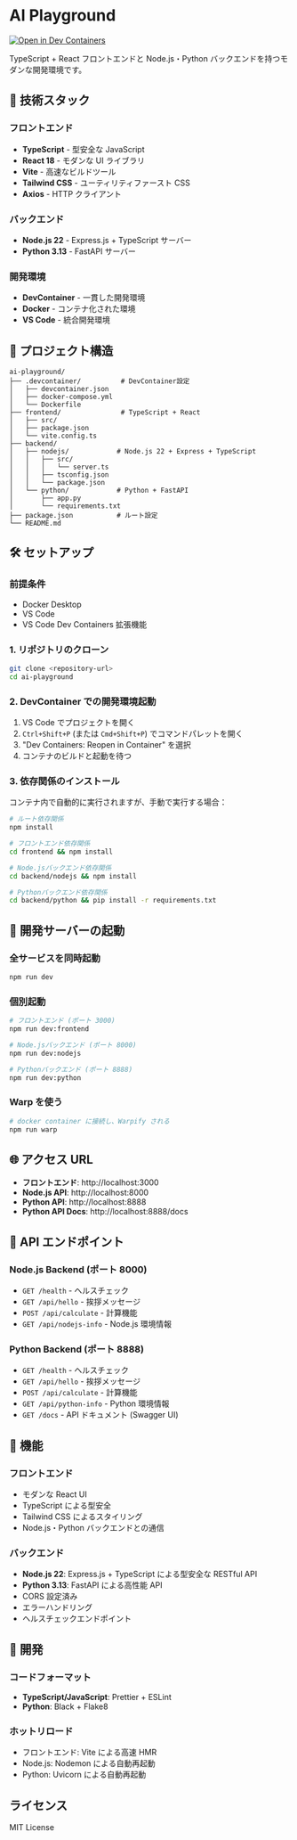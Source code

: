 # AI Playground

[![Open in Dev Containers](https://img.shields.io/badge/Open%20in-Dev%20Containers-blue?logo=visualstudiocode)](https://vscode.dev/redirect?url=vscode://ms-vscode-remote.remote-containers/cloneInVolume?url=https://github.com/your-username/ai-playground)

TypeScript + React フロントエンドと Node.js・Python バックエンドを持つモダンな開発環境です。

## 🚀 技術スタック

### フロントエンド

- **TypeScript** - 型安全な JavaScript
- **React 18** - モダンな UI ライブラリ
- **Vite** - 高速なビルドツール
- **Tailwind CSS** - ユーティリティファースト CSS
- **Axios** - HTTP クライアント

### バックエンド

- **Node.js 22** - Express.js + TypeScript サーバー
- **Python 3.13** - FastAPI サーバー

### 開発環境

- **DevContainer** - 一貫した開発環境
- **Docker** - コンテナ化された環境
- **VS Code** - 統合開発環境

## 📁 プロジェクト構造

```
ai-playground/
├── .devcontainer/          # DevContainer設定
│   ├── devcontainer.json
│   ├── docker-compose.yml
│   └── Dockerfile
├── frontend/               # TypeScript + React
│   ├── src/
│   ├── package.json
│   └── vite.config.ts
├── backend/
│   ├── nodejs/            # Node.js 22 + Express + TypeScript
│   │   ├── src/
│   │   │   └── server.ts
│   │   ├── tsconfig.json
│   │   └── package.json
│   └── python/            # Python + FastAPI
│       ├── app.py
│       └── requirements.txt
├── package.json           # ルート設定
└── README.md
```

## 🛠️ セットアップ

### 前提条件

- Docker Desktop
- VS Code
- VS Code Dev Containers 拡張機能

### 1. リポジトリのクローン

```bash
git clone <repository-url>
cd ai-playground
```

### 2. DevContainer での開発環境起動

1. VS Code でプロジェクトを開く
2. `Ctrl+Shift+P` (または `Cmd+Shift+P`) でコマンドパレットを開く
3. "Dev Containers: Reopen in Container" を選択
4. コンテナのビルドと起動を待つ

### 3. 依存関係のインストール

コンテナ内で自動的に実行されますが、手動で実行する場合：

```bash
# ルート依存関係
npm install

# フロントエンド依存関係
cd frontend && npm install

# Node.jsバックエンド依存関係
cd backend/nodejs && npm install

# Pythonバックエンド依存関係
cd backend/python && pip install -r requirements.txt
```

## 🚀 開発サーバーの起動

### 全サービスを同時起動

```bash
npm run dev
```

### 個別起動

```bash
# フロントエンド (ポート 3000)
npm run dev:frontend

# Node.jsバックエンド (ポート 8000)
npm run dev:nodejs

# Pythonバックエンド (ポート 8888)
npm run dev:python
```

### Warp を使う

```bash
# docker container に接続し、Warpify される
npm run warp
```

## 🌐 アクセス URL

- **フロントエンド**: http://localhost:3000
- **Node.js API**: http://localhost:8000
- **Python API**: http://localhost:8888
- **Python API Docs**: http://localhost:8888/docs

## 📡 API エンドポイント

### Node.js Backend (ポート 8000)

- `GET /health` - ヘルスチェック
- `GET /api/hello` - 挨拶メッセージ
- `POST /api/calculate` - 計算機能
- `GET /api/nodejs-info` - Node.js 環境情報

### Python Backend (ポート 8888)

- `GET /health` - ヘルスチェック
- `GET /api/hello` - 挨拶メッセージ
- `POST /api/calculate` - 計算機能
- `GET /api/python-info` - Python 環境情報
- `GET /docs` - API ドキュメント (Swagger UI)

## 🎯 機能

### フロントエンド

- モダンな React UI
- TypeScript による型安全
- Tailwind CSS によるスタイリング
- Node.js・Python バックエンドとの通信

### バックエンド

- **Node.js 22**: Express.js + TypeScript による型安全な RESTful API
- **Python 3.13**: FastAPI による高性能 API
- CORS 設定済み
- エラーハンドリング
- ヘルスチェックエンドポイント

## 🔧 開発

### コードフォーマット

- **TypeScript/JavaScript**: Prettier + ESLint
- **Python**: Black + Flake8

### ホットリロード

- フロントエンド: Vite による高速 HMR
- Node.js: Nodemon による自動再起動
- Python: Uvicorn による自動再起動

## ライセンス

MIT License
